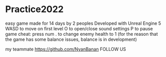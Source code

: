 # Practice2022
easy game made for 14 days by 2 peoples
Developed with Unreal Engine 5
WASD to move on first level
O to open/close sound settings
P to pause game
cheat: press num . to change enemy health to 1 (for the reason that the game has some balance issues, balance is in development)

my teammate https://github.com/NyanBanan FOLLOW US
